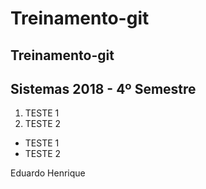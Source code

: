 # Treinamento-git

## Treinamento-git

## Sistemas 2018 - 4º Semestre

1. TESTE 1
2. TESTE 2

* TESTE 1 
* TESTE 2


Eduardo Henrique 


